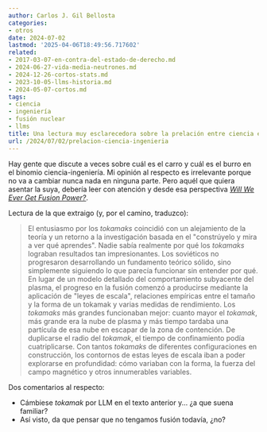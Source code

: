```yaml
---
author: Carlos J. Gil Bellosta
categories:
- otros
date: 2024-07-02
lastmod: '2025-04-06T18:49:56.717602'
related:
- 2017-03-07-en-contra-del-estado-de-derecho.md
- 2024-06-27-vida-media-neutrones.md
- 2024-12-26-cortos-stats.md
- 2023-10-05-llms-historia.md
- 2024-05-07-cortos.md
tags:
- ciencia
- ingeniería
- fusión nuclear
- llms
title: Una lectura muy esclarecedora sobre la prelación entre ciencia e ingeniería
url: /2024/07/02/prelacion-ciencia-ingenieria
---
```


Hay gente que discute a veces sobre cuál es el carro y cuál es el burro en el binomio ciencia-ingeniería. Mi opinión al respecto es irrelevante porque no va a cambiar nunca nada en ninguna parte. Pero aquél que quiera asentar la suya, debería leer con atención y desde esa perspectiva [_Will We Ever Get Fusion Power?_](https://www.construction-physics.com/p/will-we-ever-get-fusion-power).

Lectura de la que extraigo (y, por el camino, traduzco):

> El entusiasmo por los _tokamaks_ coincidió con un alejamiento de la teoría y un retorno a la investigación basada en el "constrúyelo y mira a ver qué aprendes". Nadie sabía realmente por qué los _tokamaks_ lograban resultados tan impresionantes. Los soviéticos no progresaron desarrollando un fundamento teórico sólido, sino simplemente siguiendo lo que parecía funcionar sin entender por qué. En lugar de un modelo detallado del comportamiento subyacente del plasma, el progreso en la fusión comenzó a producirse mediante la aplicación de "leyes de escala", relaciones empíricas entre el tamaño y la forma de un tokamak y varias medidas de rendimiento. Los _tokamaks_ más grandes funcionaban mejor: cuanto mayor el _tokamak_, más grande era la nube de plasma y más tiempo tardaba una partícula de esa nube en escapar de la zona de contención. De duplicarse el radio del _tokamak_, el tiempo de confinamiento podía cuatriplicarse. Con tantos _tokamaks_ de diferentes configuraciones en construcción, los contornos de estas leyes de escala iban a poder explorarse en profundidad: cómo variaban con la forma, la fuerza del campo magnético y otros innumerables variables.

Dos comentarios al respecto:
- Cámbiese _tokamak_ por LLM en el texto anterior y... ¿a que suena familiar?
- Así visto, da que pensar que no tengamos fusión todavía, ¿no?
